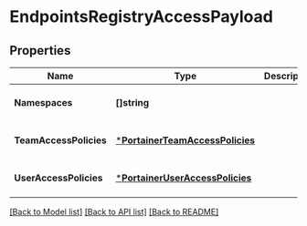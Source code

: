 # EndpointsRegistryAccessPayload

## Properties
Name | Type | Description | Notes
------------ | ------------- | ------------- | -------------
**Namespaces** | **[]string** |  | [optional] [default to null]
**TeamAccessPolicies** | [***PortainerTeamAccessPolicies**](portainer.TeamAccessPolicies.md) |  | [optional] [default to null]
**UserAccessPolicies** | [***PortainerUserAccessPolicies**](portainer.UserAccessPolicies.md) |  | [optional] [default to null]

[[Back to Model list]](../README.md#documentation-for-models) [[Back to API list]](../README.md#documentation-for-api-endpoints) [[Back to README]](../README.md)



